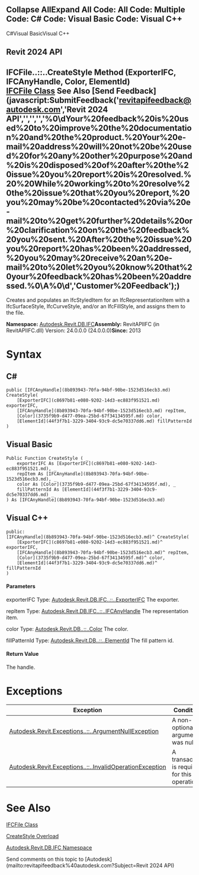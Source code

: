 ﻿

Collapse AllExpand All Code: All Code: Multiple Code: C# Code: Visual Basic Code: Visual C++   
---  
  
C#Visual BasicVisual C++

Revit 2024 API  
---  
IFCFile..::..CreateStyle Method (ExporterIFC, IFCAnyHandle, Color, ElementId)  
[IFCFile Class](6f327830-5053-cf5d-c50e-2f5ab037b0b5.md) See Also [Send Feedback](javascript:SubmitFeedback\('revitapifeedback@autodesk.com','Revit 2024 API','','','','%0\\dYour%20feedback%20is%20used%20to%20improve%20the%20documentation%20and%20the%20product.%20Your%20e-mail%20address%20will%20not%20be%20used%20for%20any%20other%20purpose%20and%20is%20disposed%20of%20after%20the%20issue%20you%20report%20is%20resolved.%20%20While%20working%20to%20resolve%20the%20issue%20that%20you%20report,%20you%20may%20be%20contacted%20via%20e-mail%20to%20get%20further%20details%20or%20clarification%20on%20the%20feedback%20you%20sent.%20After%20the%20issue%20you%20report%20has%20been%20addressed,%20you%20may%20receive%20an%20e-mail%20to%20let%20you%20know%20that%20your%20feedback%20has%20been%20addressed.%0\\A%0\\d','Customer%20Feedback'\);)  
---  
  
Creates and populates an IfcStyledItem for an IfcRepresentationItem with a IfcSurfaceStyle, IfcCurveStyle, and/or an IfcFillStyle, and assigns them to the file. 

**Namespace:** [Autodesk.Revit.DB.IFC](b823fafb-1ba1-896b-4097-142c2817ce74.md)**Assembly:** RevitAPIIFC (in RevitAPIIFC.dll) Version: 24.0.0.0 (24.0.0.0)**Since:** 2013 

# Syntax

C#  
---  
      
    
    public [IFCAnyHandle](8b893943-70fa-94bf-90be-1523d516ecb3.md) CreateStyle(
    	[ExporterIFC](c8697b81-e080-9202-14d3-ec883f951521.md) exporterIFC,
    	[IFCAnyHandle](8b893943-70fa-94bf-90be-1523d516ecb3.md) repItem,
    	[Color](3735f9b9-d477-09ea-25bd-67f34134595f.md) color,
    	[ElementId](44f3f7b1-3229-3404-93c9-dc5e70337dd6.md) fillPatternId
    )  
  
Visual Basic  
---  
      
    
    Public Function CreateStyle ( _
    	exporterIFC As [ExporterIFC](c8697b81-e080-9202-14d3-ec883f951521.md), _
    	repItem As [IFCAnyHandle](8b893943-70fa-94bf-90be-1523d516ecb3.md), _
    	color As [Color](3735f9b9-d477-09ea-25bd-67f34134595f.md), _
    	fillPatternId As [ElementId](44f3f7b1-3229-3404-93c9-dc5e70337dd6.md) _
    ) As [IFCAnyHandle](8b893943-70fa-94bf-90be-1523d516ecb3.md)  
  
Visual C++  
---  
      
    
    public:
    [IFCAnyHandle](8b893943-70fa-94bf-90be-1523d516ecb3.md)^ CreateStyle(
    	[ExporterIFC](c8697b81-e080-9202-14d3-ec883f951521.md)^ exporterIFC, 
    	[IFCAnyHandle](8b893943-70fa-94bf-90be-1523d516ecb3.md)^ repItem, 
    	[Color](3735f9b9-d477-09ea-25bd-67f34134595f.md)^ color, 
    	[ElementId](44f3f7b1-3229-3404-93c9-dc5e70337dd6.md)^ fillPatternId
    )  
  
#### Parameters

exporterIFC
    Type: [Autodesk.Revit.DB.IFC..::..ExporterIFC](c8697b81-e080-9202-14d3-ec883f951521.md) The exporter. 

repItem
    Type: [Autodesk.Revit.DB.IFC..::..IFCAnyHandle](8b893943-70fa-94bf-90be-1523d516ecb3.md) The representation item. 

color
    Type: [Autodesk.Revit.DB..::..Color](3735f9b9-d477-09ea-25bd-67f34134595f.md) The color. 

fillPatternId
    Type: [Autodesk.Revit.DB..::..ElementId](44f3f7b1-3229-3404-93c9-dc5e70337dd6.md) The fill pattern id. 

#### Return Value

The handle. 

# Exceptions

| Exception | Condition |
| --- | --- |
| [Autodesk.Revit.Exceptions..::..ArgumentNullException](631e1424-60f4-929b-4e52-dda9dcd26316.md) | A non-optional argument was null |
| [Autodesk.Revit.Exceptions..::..InvalidOperationException](9e715f03-3884-e539-4dd6-8d7545733adc.md) | A transaction is required for this operation. |
  
# See Also

[IFCFile Class](6f327830-5053-cf5d-c50e-2f5ab037b0b5.md)

[CreateStyle Overload](ccfddd2a-b0ad-f44e-8de4-adf6180635ba.md)

[Autodesk.Revit.DB.IFC Namespace](b823fafb-1ba1-896b-4097-142c2817ce74.md)

Send comments on this topic to [Autodesk](mailto:revitapifeedback%40autodesk.com?Subject=Revit 2024 API)